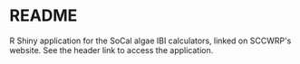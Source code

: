 # README

R Shiny application for the SoCal algae IBI calculators, linked on SCCWRP's website. See the header link to access the application.

